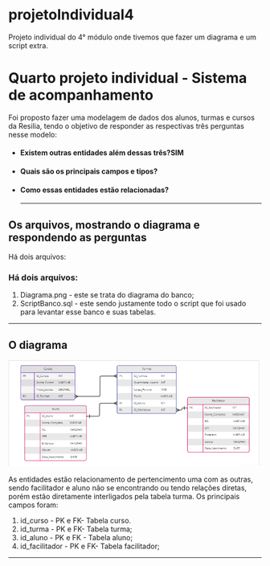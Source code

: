 # projetoIndividual4
Projeto individual do 4° módulo onde tivemos que fazer um diagrama e um script extra.
# Quarto projeto individual - Sistema de acompanhamento

Foi proposto fazer uma modelagem de dados dos alunos, turmas e cursos da Resilia, tendo o objetivo de responder as respectivas três perguntas nesse modelo:

- <h4> Existem outras entidades além dessas três?SIM </h4>
- <h4> Quais são os principais campos e tipos? </h4>
- <h4> Como essas entidades estão relacionadas? </h4>
  <hr>

## Os arquivos, mostrando o diagrama e respondendo as perguntas

Há dois arquivos:

<h3> Há dois arquivos: </h3>
<ol> 
<li> Diagrama.png - este se trata do diagrama do banco;</li>
<li> ScriptBanco.sql - este sendo justamente todo o script que foi usado para levantar esse banco e suas tabelas.</li>
</ol>
<hr>

## O diagrama

<img src="/Diagrama.png" width="500px"/>

As entidades estão relacionamento de pertencimento uma com as outras, sendo facilitador e aluno não se encontrando ou tendo relações diretas, porém estão diretamente interligados pela tabela turma. Os principais campos foram:

<ol> 
<li> id_curso - PK e FK- Tabela curso.</li>
<li> id_turma - PK e FK- Tabela turma;</li>
<li> id_aluno - PK e FK - Tabela aluno;</li>
<li> id_facilitador - PK e FK- Tabela facilitador;</li>
</ol>
<hr>
<br>
